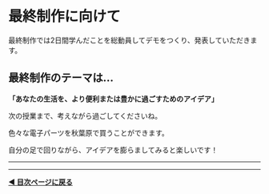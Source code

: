 # 最終制作に向けて

最終制作では2日間学んだことを総動員してデモをつくり、発表していただきます。

## 最終制作のテーマは...


**「あなたの生活を、より便利または豊かに過ごすためのアイデア」**


次の授業まで、考えながら過ごしてくださいね。


色々な電子パーツを秋葉原で買うことができます。

自分の足で回りながら、アイデアを膨らましてみると楽しいです！





---



---

**[◀ 目次ページに戻る](./readme.md)**